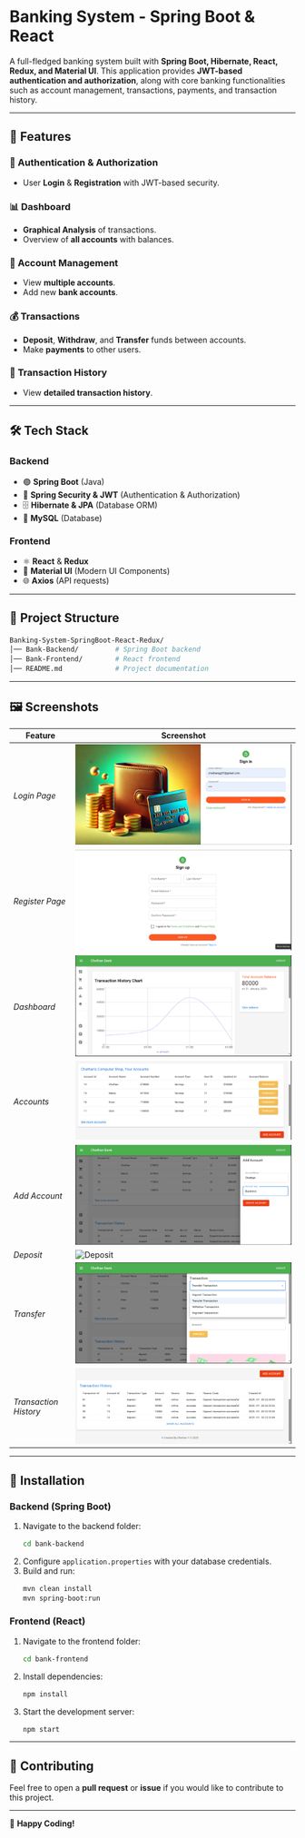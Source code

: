 # **Banking System - Spring Boot & React**

A full-fledged banking system built with **Spring Boot, Hibernate, React, Redux, and Material UI**. This application provides **JWT-based authentication and authorization**, along with core banking functionalities such as account management, transactions, payments, and transaction history.

---

## 📌 **Features**

### 🔐 Authentication & Authorization
- User **Login** & **Registration** with JWT-based security.

### 📊 Dashboard
- **Graphical Analysis** of transactions.
- Overview of **all accounts** with balances.

### 🏦 Account Management
- View **multiple accounts**.
- Add new **bank accounts**.

### 💰 Transactions
- **Deposit**, **Withdraw**, and **Transfer** funds between accounts.
- Make **payments** to other users.

### 📜 Transaction History
- View **detailed transaction history**.

---

## 🛠 **Tech Stack**

### **Backend**
- 🟢 **Spring Boot** (Java)
- 🔐 **Spring Security & JWT** (Authentication & Authorization)
- 🗄 **Hibernate & JPA** (Database ORM)
- 🏦 **MySQL** (Database)

### **Frontend**
- ⚛ **React** & **Redux**
- 🎨 **Material UI** (Modern UI Components)
- 🌐 **Axios** (API requests)

---

## 📂 **Project Structure**

```bash
Banking-System-SpringBoot-React-Redux/
│── Bank-Backend/         # Spring Boot backend
│── Bank-Frontend/        # React frontend
│── README.md             # Project documentation
```

---

## 🖼 **Screenshots**

| Feature | Screenshot |
|---------|------------|
| *Login Page* | ![Login](Login.png) |
| *Register Page* | ![Register](Register.png) |
| *Dashboard* | ![Dashboard](Dashboard.png) |
| *Accounts* | ![Accounts](Account.png) |
| *Add Account* | ![Add Account](AddAccount.png) |
| *Deposit* | ![Deposit](Deposit.png) |
| *Transfer* | ![Transfer](Transfer.png) |
| *Transaction History* | ![Transaction History](History.png) |


---

## 🚀 **Installation**

### **Backend (Spring Boot)**
1. Navigate to the backend folder:
   ```sh
   cd bank-backend
   ```
2. Configure `application.properties` with your database credentials.
3. Build and run:
   ```sh
   mvn clean install
   mvn spring-boot:run
   ```

### **Frontend (React)**
1. Navigate to the frontend folder:
   ```sh
   cd bank-frontend
   ```
2. Install dependencies:
   ```sh
   npm install
   ```
3. Start the development server:
   ```sh
   npm start
   ```

---

## 🤝 **Contributing**

Feel free to open a **pull request** or **issue** if you would like to contribute to this project.

---


🚀 **Happy Coding!**

